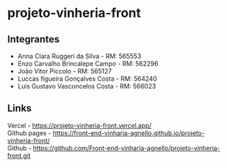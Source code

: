 # projeto-vinheria-front
## Integrantes
- Anna Clara Ruggeri da Silva - RM: 565553
- Enzo Carvalho Brincalepe Campo - RM: 562296
- João Vitor Piccolo - RM: 565127
- Luccas figueira Gonçalves Costa - RM: 564240
- Luis Gustavo Vasconcelos Costa - RM: 566023

## Links 
Vercel - https://projeto-vinheria-front.vercel.app/ </br>
Github pages - https://front-end-vinharia-agnello.github.io/projeto-vinheria-front/ </br>
Github - https://github.com/Front-end-vinharia-agnello/projeto-vinheria-front.git
